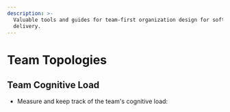 ```yaml
---
description: >-
  Valuable tools and guides for team-first organization design for software
  delivery.
---
```


# Team Topologies

## Team Cognitive Load

* Measure and keep track of the team's cognitive load:

